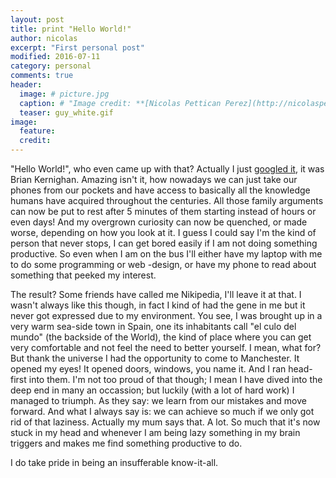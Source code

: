 ```yaml
---
layout: post
title: print "Hello World!"
author: nicolas
excerpt: "First personal post"
modified: 2016-07-11
category: personal
comments: true
header: 
  image: # picture.jpg
  caption: # "Image credit: **[Nicolas Pettican Perez](http://nicolaspettican.com)**"
  teaser: guy_white.gif
image:
  feature:
  credit:
---
```


<center><i class="fa fa-spin fa-sun-o"></i></center>

"Hello World!", who even came up with that? Actually I just [googled it](http://stackoverflow.com/questions/602237/where-does-hello-world-come-from), it was Brian Kernighan. Amazing isn't it, how nowadays we can just take our phones from our pockets and have access to basically all the knowledge humans have acquired throughout the centuries. All those family arguments can now be put to rest after 5 minutes of them starting instead of hours or even days! And my overgrown curiosity can now be quenched, or made worse, depending on how you look at it. I guess I could say I'm the kind of person that never stops, I can get bored easily if I am not doing something productive. So even when I am on the bus I'll either have my laptop with me to do some programming or web -design, or have my phone to read about something that peeked my interest.

The result? Some friends have called me Nikipedia, I'll leave it at that. I wasn't always like this though, in fact I kind of had the gene in me but it never got expressed due to my environment. You see, I was brought up in a very warm sea-side town in Spain, one its inhabitants call "el culo del mundo" (the backside of the World), the kind of place where you can get very comfortable and not feel the need to better yourself. I mean, what for? But thank the universe I had the opportunity to come to Manchester. It opened my eyes! It opened doors, windows, you name it. And I ran head-first into them. I'm not too proud of that though; I mean I have dived into the deep end in many an occassion; but luckily (with a lot of hard work) I managed to triumph. As they say: we learn from our mistakes and move forward. And what I always say is: we can achieve so much if we only got rid of that laziness. Actually my mum says that. A lot. So much that it's now stuck in my head and whenever I am being lazy something in my brain triggers and makes me find something productive to do.

I do take pride in being an insufferable know-it-all.



